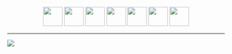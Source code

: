 <p align=center>
<img src="https://github.com/ImanMontajabi/ImanMontajabi/assets/52942515/7e1d8fc0-2ceb-4fb0-9c4b-b728b777b401" height=auto width=45>
<img src="https://github.com/ImanMontajabi/ImanMontajabi/assets/52942515/bededbca-725f-4bf7-9749-1a07d887ca07" height=auto width=45>
<img src="https://github.com/ImanMontajabi/ImanMontajabi/assets/52942515/16a9db45-a8eb-4ae3-aec2-335c288cbc0d" height=auto width=45>
<img src="https://github.com/user-attachments/assets/838d486b-bdd1-40d0-9643-79cb741c58af" height=auto width=45>
<img src="https://github.com/ImanMontajabi/ImanMontajabi/assets/52942515/269ad0b7-fe9f-44ef-8c81-4ad3b0ef3eb9" height=auto width=45>  
<img src="https://github.com/ImanMontajabi/ImanMontajabi/assets/52942515/9b61766a-ce62-4659-8dfb-060b901f4b9c" height=auto width=45>
<img src="https://github.com/ImanMontajabi/ImanMontajabi/assets/52942515/7e1990fd-f313-4df7-8683-b684befb0e60" height=auto width=45>



-------------------------------


<img align="center" src="https://github.com/ImanMontajabi/ImanMontajabi/assets/52942515/18a8fe65-8b27-473a-898a-51ad95074823">

